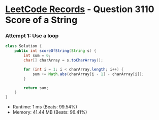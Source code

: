 # [LeetCode Records](../../README.md) - Question 3110 Score of a String

### Attempt 1: Use a loop
```java
class Solution {
    public int scoreOfString(String s) {
        int sum = 0;
        char[] charArray = s.toCharArray();

        for (int i = 1; i < charArray.length; i++) {
            sum += Math.abs(charArray[i - 1] - charArray[i]);
        }

        return sum;
    }
}
```
- Runtime: 1 ms (Beats: 99.54%)
- Memory: 41.44 MB (Beats: 96.41%)

<br>

